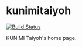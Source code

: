 # kunimitaiyoh

[![Build Status](https://travis-ci.org/kunimitaiyoh/kunimitaiyoh.svg)](https://travis-ci.org/kunimitaiyoh/kunimitaiyoh)

KUNIMI Taiyoh's home page.
